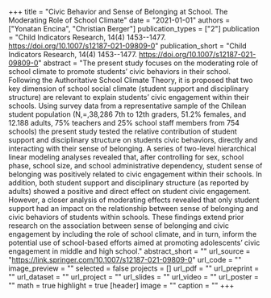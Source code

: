 +++
title = "Civic Behavior and Sense of Belonging at School. The Moderating Role of School Climate"
date = "2021-01-01"
authors = ["Yonatan Encina", "Christian Berger"]
publication_types = ["2"]
publication = "Child Indicators Research, 14(4) 1453--1477. https://doi.org/10.1007/s12187-021-09809-0"
publication_short = "Child Indicators Research, 14(4) 1453--1477. https://doi.org/10.1007/s12187-021-09809-0"
abstract = "The present study focuses on the moderating role of school climate to promote students’ civic behaviors in their school. Following the Authoritative School Climate Theory, it is proposed that two key dimension of school social climate (student support and disciplinary structure) are relevant to explain students’ civic engagement within their schools. Using survey data from a representative sample of the Chilean student population (N,=,38,286 7th to 12th graders, 51.2% females, and 12.188 adults, 75% teachers and 25% school staff members from 754 schools) the present study tested the relative contribution of student support and disciplinary structure on students civic behaviors, directly and interacting with their sense of belonging. A series of two-level hierarchical linear modeling analyses revealed that, after controlling for sex, school phase, school size, and school administrative dependency, student sense of belonging was positively related to civic engagement within their schools. In addition, both student support and disciplinary structure (as reported by adults) showed a positive and direct effect on student civic engagement. However, a closer analysis of moderating effects revealed that only student support had an impact on the relationship between sense of belonging and civic behaviors of students within schools. These findings extend prior research on the association between sense of belonging and civic engagement by including the role of school climate, and in turn, inform the potential use of school-based efforts aimed at promoting adolescents’ civic engagement in middle and high school."
abstract_short = ""
url_source = "https://link.springer.com/10.1007/s12187-021-09809-0"
url_code = ""
image_preview = ""
selected = false
projects = []
url_pdf = ""
url_preprint = ""
url_dataset = ""
url_project = ""
url_slides = ""
url_video = ""
url_poster = ""
math = true
highlight = true
[header]
image = ""
caption = ""
+++
